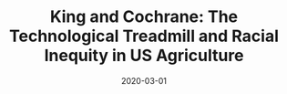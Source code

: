 ---
title: "King and Cochrane: The Technological Treadmill and Racial Inequity in US Agriculture"
collection: publications
permalink: /publication/2020-08-01-king-cochrane
excerpt: '*with Jacopo De Marinis'
date: 2020-03-01
pubtype: 'working_paper'
venue: Manuscript
---